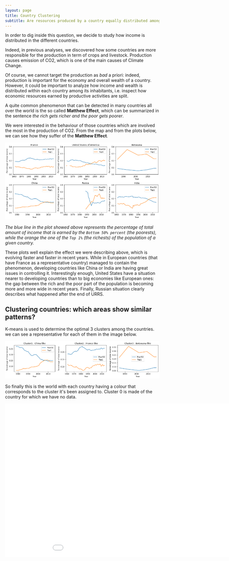 ```yaml
---
layout: page
title: Country Clustering
subtitle: Are resources produced by a country equally distributed among citizens?
---
```


In order to dig inside this question, we decide to study how income is distributed in the different countries.

Indeed, in previous analyses, we discovered how some countries are more responsible for the production in term of crops and livestock. Production causes emission of CO2, which is one of the main causes of Climate Change. 

Of course, we cannot target the production as *bad* a priori: indeed, production is important for the economy and overall wealth of a country. However, it could be important to analyze how income and wealth is distributed within each country among its inhabitants, i.e. inspect how economic resources earned by productive activities are split.

A quite common phenomenon that can be detected in many countries all over the world is the so called **Matthew Effect**, which can be summarized in the sentence *the rich gets richer and the poor gets poorer*.


We were interested in the behaviour of those countries which are involved the most in the production of CO2. From the map and from the plots below, we can see how they suffer of the **Matthew Effect**.


![](plots/time_series.png)

*The blue line in the plot showed above represents the percentage of total amount of income that is earned by the `Bottom 50% percent` (the poorests), while the orange  the one of the `Top 1%` (the richests) of the population of a given country.*

These plots well explain the effect we were describing above, which is evolving faster and faster in recent years. While in European countries (that have France as a representative country) managed to contain the phenomenon, developing countries like China or India are having great issues in controlling it. Interestingly enough, United States have a situation nearer to developing countries than to big economies like European ones: the gap between the rich and the poor part of the population is becoming more and more wide in recent years. Finally, Russian situation clearly describes what happened after the end of URRS.

## Clustering countries: which areas show similar patterns?

K-means is used to determine the optimal 3 clusters among the countries. we can see a representative for each of them in the image below.

![](plots/time_series2.png)

So finally this is the world with each country having a colour that corresponds to the cluster it's been assigned to. Cluster 0 is made of the country for which we have no data.

<div class="iframe-container">
    <iframe id="graph" src="country_clustering.html" width="1000" height="500"  frameborder="0">
</div>
    
The choropleth map helps us with the visualization of the clusters. We can easily see how the European countries were clustered together, such as most of the developing countries like Brazil or India. 

We were interested on the behaviour of those countries which are involved the most in the production of CO2. From the map and from the plots below, we can see how they suffer of the **Matthew Effect**.

This leads to consider these countries as top level not only in terms of agriculture and livestock prodcution, but also in terms of income inequality. 

In order to dig more carefully into this problem, we should consider how all the earnings of different branches (Industry, Agriculture, Turism, Services, etc.), are related to income inequality: however, we would need additional data (which are hardly to obtain) and much more work to provide insights about this issue.